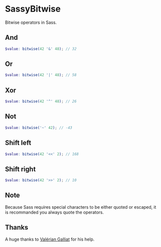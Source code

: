 SassyBitwise
============

Bitwise operators in Sass.

## And

```scss
$value: bitwise(42 '&' 48); // 32
```

## Or

```scss
$value: bitwise(42 '|' 48); // 58
```

## Xor

```scss
$value: bitwise(42 '^' 48); // 26
```

## Not

```scss
$value: bitwise('~' 42); // -43
```

## Shift left

```scss
$value: bitwise(42 '<<' 2); // 168
```

## Shift right

```scss
$value: bitwise(42 '>>' 2); // 10
```

## Note

Because Sass requires special characters to be either quoted or escaped, it is recommanded you always quote the operators.

## Thanks

A huge thanks to [Valérian Galliat](https://twitter.com/valeriangalliat) for his help.